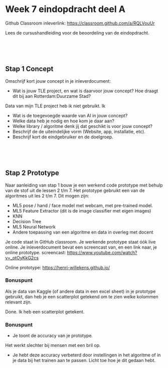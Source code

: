 # Week 7 eindopdracht deel A
 
Github Classroom inleverlink: https://classroom.github.com/a/RQLVouUr

Lees de cursushandleiding voor de beoordeling van de eindopdracht.

<br>
<br>
<br>

## Stap 1 Concept

Omschrijf kort jouw concept in je inleverdocument:

- Wat is jouw TLE project, en wat is daarvoor jouw concept? Hoe draagt dit bij aan Rotterdam:Duurzame Stad?

Data van mijn TLE project heb ik niet gebruikt. Ik 

- Wat is de toegevoegde waarde van AI in jouw concept?
- Welke data heb je nodig en hoe kom je daar aan?
- Welke library / algoritme denk jij dat geschikt is voor jouw concept?
- Beschrijf de de uiteindelijke vorm (Website, app, installatie, etc).
- Beschrijf kort de eindgebruiker en de doelgroep.

<br>
<br>
<br>

## Stap 2 Prototype

Naar aanleiding van stap 1 bouw je een werkend code prototype met behulp van de stof uit de lessen 2 t/m 7.
Het prototype gebruikt een van de algoritmes uit les 2 t/m 7. Dit mogen zijn:

- ML5 pose / hand / face model met webcam, met pre-trained model.
- ML5 Feature Extractor (dit is de image classifier met eigen images)
- KNN
- Decision Tree
- ML5 Neural Network
- Andere toepassing van een algoritme en data in overleg met docent

Je code staat in GitHub classroom. Je werkende prototype staat óók live online.
Je inleverdocument bevat een screencast van, en een link naar, je online prototype.
screencast: https://www.youtube.com/watch?v=_otOyKkG2cs

Online prototype: https://henri-willekens.github.io/

### Bonuspunt

Als je data van Kaggle (of andere data in een excel sheet) in je prototype gebruikt, dan heb je een scatterplot getekend om te zien welke kolommen relevant zijn.

Done. Ik heb een scatterplot getekent.


### Bonuspunt

- Je toont de accuracy van je prototype.

Het werkt slechter bij mensen met een bril op. 


- Je hebt deze accuracy verbeterd door instellingen in het algoritme of in je data bij het trainen aan te passen. Licht toe hoe je dit gedaan hebt.
